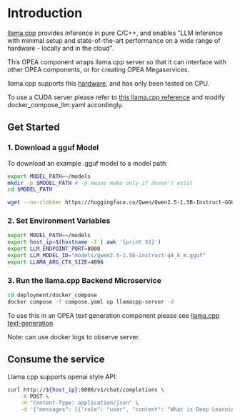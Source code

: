 # Introduction

[llama.cpp](https://github.com/ggerganov/llama.cpp) provides inference in pure C/C++, and enables "LLM inference with minimal setup and state-of-the-art performance on a wide range of hardware - locally and in the cloud".

This OPEA component wraps llama.cpp server so that it can interface with other OPEA components, or for creating OPEA Megaservices.

llama.cpp supports this [hardware](https://github.com/ggerganov/llama.cpp?tab=readme-ov-file#supported-backends), and has only been tested on CPU.

To use a CUDA server please refer to [this llama.cpp reference](https://github.com/ggerganov/llama.cpp/blob/master/examples/server/README.md#docker) and modify docker_compose_llm.yaml accordingly.

## Get Started

### 1. Download a gguf Model

To download an example .gguf model to a model path:

```bash
export MODEL_PATH=~/models
mkdir -p $MODEL_PATH # -p means make only if doesn't exist
cd $MODEL_PATH

wget --no-clobber https://huggingface.co/Qwen/Qwen2.5-1.5B-Instruct-GGUF/resolve/main/qwen2.5-1.5b-instruct-q4_k_m.gguf
```

### 2. Set Environment Variables

```bash
export MODEL_PATH=~/models
export host_ip=$(hostname -I | awk '{print $1}')
export LLM_ENDPOINT_PORT=8008
export LLM_MODEL_ID="models/qwen2.5-1.5b-instruct-q4_k_m.gguf"
export LLAMA_ARG_CTX_SIZE=4096
```

### 3. Run the llama.cpp Backend Microservice

```bash
cd deployment/docker_compose
docker compose -f compose.yaml up llamacpp-server -d
```

To use this in an OPEA text generation component please see [llama.cpp text-generation](../../llms/src/text-generation/README_llamacpp.md)

Note: can use docker logs <container> to observe server.

## Consume the service

Llama cpp supports openai style API:

```bash
curl http://${host_ip}:8008/v1/chat/completions \
    -X POST \
    -H "Content-Type: application/json" \
    -d '{"messages": [{"role": "user", "content": "What is Deep Learning?"}]}'
```
